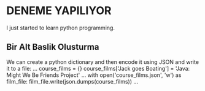 # DENEME YAPILIYOR
I just started to learn python programming.
## Bir Alt Baslik Olusturma
We can create a python dictionary and then encode it using JSON and write it to a file:
...
course_films = {}
course_films['Jack goes Boating'] = 'Java: Might We Be Friends Project'
...
with open('course_films.json', 'w') as film_file:
    film_file.write(json.dumps(course_films))
...

